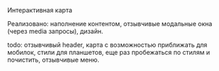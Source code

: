 Интерактивная карта

Реализовано: наполнение контентом, отзывчивые модальные окна (через media запросы), дизайн.

todo: отзывчивый header, карта с возможностью приближать для мобилок, стили для планшетов, еще раз пробежаться по стилям и почистить, отзывчивые меню.

